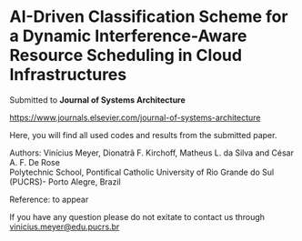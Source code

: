 # AI-Driven Classification Scheme for a Dynamic Interference-Aware Resource Scheduling in Cloud Infrastructures

Submitted to **Journal of Systems Architecture**

https://www.journals.elsevier.com/journal-of-systems-architecture

Here, you will find all used codes and results from the submitted paper.</br>


Authors: Vinícius Meyer, Dionatrã F. Kirchoff, Matheus L. da Silva and César A. F. De Rose</br> 
Polytechnic School, Pontifical Catholic University of Rio Grande do Sul (PUCRS)- Porto Alegre, Brazil</br> 

Reference: to appear</br> 

If you have any question please do not exitate to contact us through vinicius.meyer@edu.pucrs.br</br>



